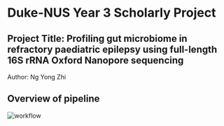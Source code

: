 # Duke-NUS Year 3 Scholarly Project 
## Project Title: Profiling gut microbiome in refractory paediatric epilepsy using full-length 16S rRNA Oxford Nanopore sequencing


Author: Ng Yong Zhi


## Overview of pipeline

![workflow](https://github.com/ngyz96/GSM6311/assets/41257178/fba62c67-024d-4578-afaf-4293e00a3383)

